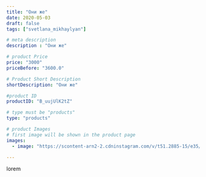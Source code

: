 ```yaml
---
title: "Они же"
date: 2020-05-03
draft: false
tags: ["svetlana_mikhaylyan"]

# meta description
description : "Они же"

# product Price
price: "3000"
priceBefore: "3600.0"

# Product Short Description
shortDescription: "Они же"

#product ID
productID: "B_uujUlK2tZ"

# type must be "products"
type: "products"

# product Images
# first image will be shown in the product page
images:
  - image: "https://scontent-arn2-2.cdninstagram.com/v/t51.2885-15/e35/95812852_246467529961052_6081893782751329020_n.jpg?se=7&tp=1&_nc_ht=scontent-arn2-2.cdninstagram.com&_nc_cat=108&_nc_ohc=VWcGCraYzBoAX9lHZwD&oh=6f88df2d648c7aa2fe4870ef39355df9&oe=60749E3D&ig_cache_key=MjMwMDk4MTE5NzA1MjUzNzY4OQ%3D%3D.2"

---
```

lorem
